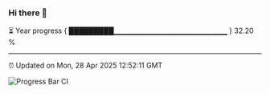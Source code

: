 ### Hi there 👋

⏳ Year progress { █████████▁▁▁▁▁▁▁▁▁▁▁▁▁▁▁▁▁▁▁▁▁ } 32.20 %

---

⏰ Updated on Mon, 28 Apr 2025 12:52:11 GMT

![Progress Bar CI](https://github.com/liununu/liununu/workflows/Progress%20Bar%20CI/badge.svg)

